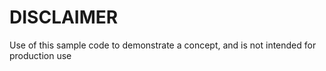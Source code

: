 # DISCLAIMER
Use of this sample code to demonstrate a concept, and is not intended for production use